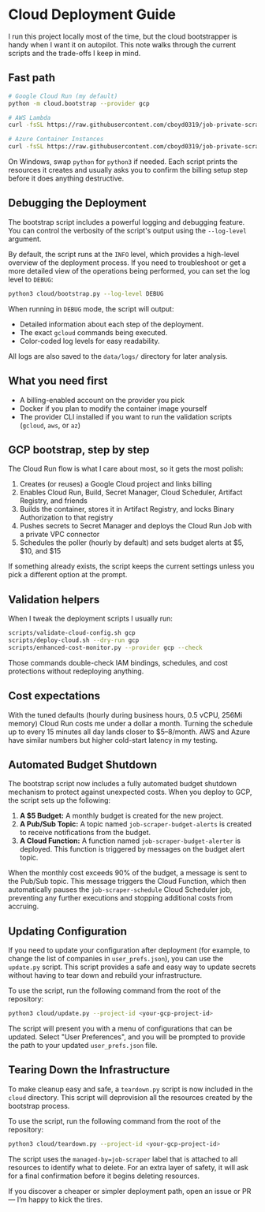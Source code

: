 # Cloud Deployment Guide

I run this project locally most of the time, but the cloud bootstrapper is handy when I want it on autopilot. This note walks through the current scripts and the trade-offs I keep in mind.

## Fast path

```bash
# Google Cloud Run (my default)
python -m cloud.bootstrap --provider gcp

# AWS Lambda
curl -fsSL https://raw.githubusercontent.com/cboyd0319/job-private-scraper-filter/main/scripts/install.sh | bash -s -- --cloud-deploy aws

# Azure Container Instances
curl -fsSL https://raw.githubusercontent.com/cboyd0319/job-private-scraper-filter/main/scripts/install.sh | bash -s -- --cloud-deploy azure
```

On Windows, swap `python` for `python3` if needed. Each script prints the resources it creates and usually asks you to confirm the billing setup step before it does anything destructive.

## Debugging the Deployment

The bootstrap script includes a powerful logging and debugging feature. You can control the verbosity of the script's output using the `--log-level` argument.

By default, the script runs at the `INFO` level, which provides a high-level overview of the deployment process. If you need to troubleshoot or get a more detailed view of the operations being performed, you can set the log level to `DEBUG`:

```bash
python3 cloud/bootstrap.py --log-level DEBUG
```

When running in `DEBUG` mode, the script will output:

*   Detailed information about each step of the deployment.
*   The exact `gcloud` commands being executed.
*   Color-coded log levels for easy readability.

All logs are also saved to the `data/logs/` directory for later analysis.

## What you need first

- A billing-enabled account on the provider you pick
- Docker if you plan to modify the container image yourself
- The provider CLI installed if you want to run the validation scripts (`gcloud`, `aws`, or `az`)

## GCP bootstrap, step by step

The Cloud Run flow is what I care about most, so it gets the most polish:

1. Creates (or reuses) a Google Cloud project and links billing
2. Enables Cloud Run, Build, Secret Manager, Cloud Scheduler, Artifact Registry, and friends
3. Builds the container, stores it in Artifact Registry, and locks Binary Authorization to that registry
4. Pushes secrets to Secret Manager and deploys the Cloud Run Job with a private VPC connector
5. Schedules the poller (hourly by default) and sets budget alerts at $5, $10, and $15

If something already exists, the script keeps the current settings unless you pick a different option at the prompt.

## Validation helpers

When I tweak the deployment scripts I usually run:

```bash
scripts/validate-cloud-config.sh gcp
scripts/deploy-cloud.sh --dry-run gcp
scripts/enhanced-cost-monitor.py --provider gcp --check
```

Those commands double-check IAM bindings, schedules, and cost protections without redeploying anything.

## Cost expectations

With the tuned defaults (hourly during business hours, 0.5 vCPU, 256Mi memory) Cloud Run costs me under a dollar a month. Turning the schedule up to every 15 minutes all day lands closer to $5–8/month. AWS and Azure have similar numbers but higher cold-start latency in my testing.

## Automated Budget Shutdown

The bootstrap script now includes a fully automated budget shutdown mechanism to protect against unexpected costs. When you deploy to GCP, the script sets up the following:

1.  **A $5 Budget:** A monthly budget is created for the new project.
2.  **A Pub/Sub Topic:** A topic named `job-scraper-budget-alerts` is created to receive notifications from the budget.
3.  **A Cloud Function:** A function named `job-scraper-budget-alerter` is deployed. This function is triggered by messages on the budget alert topic.

When the monthly cost exceeds 90% of the budget, a message is sent to the Pub/Sub topic. This message triggers the Cloud Function, which then automatically pauses the `job-scraper-schedule` Cloud Scheduler job, preventing any further executions and stopping additional costs from accruing.

## Updating Configuration

If you need to update your configuration after deployment (for example, to change the list of companies in `user_prefs.json`), you can use the `update.py` script. This script provides a safe and easy way to update secrets without having to tear down and rebuild your infrastructure.

To use the script, run the following command from the root of the repository:

```bash
python3 cloud/update.py --project-id <your-gcp-project-id>
```

The script will present you with a menu of configurations that can be updated. Select "User Preferences", and you will be prompted to provide the path to your updated `user_prefs.json` file.

## Tearing Down the Infrastructure

To make cleanup easy and safe, a `teardown.py` script is now included in the `cloud` directory. This script will deprovision all the resources created by the bootstrap process.

To use the script, run the following command from the root of the repository:

```bash
python3 cloud/teardown.py --project-id <your-gcp-project-id>
```

The script uses the `managed-by=job-scraper` label that is attached to all resources to identify what to delete. For an extra layer of safety, it will ask for a final confirmation before it begins deleting resources.

If you discover a cheaper or simpler deployment path, open an issue or PR — I’m happy to kick the tires.
